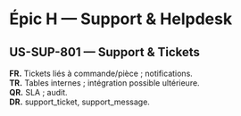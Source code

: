 # Épic H — Support & Helpdesk

## US-SUP-801 — Support & Tickets
**FR.** Tickets liés à commande/pièce ; notifications.  
**TR.** Tables internes ; intégration possible ultérieure.  
**QR.** SLA ; audit.  
**DR.** support_ticket, support_message.
